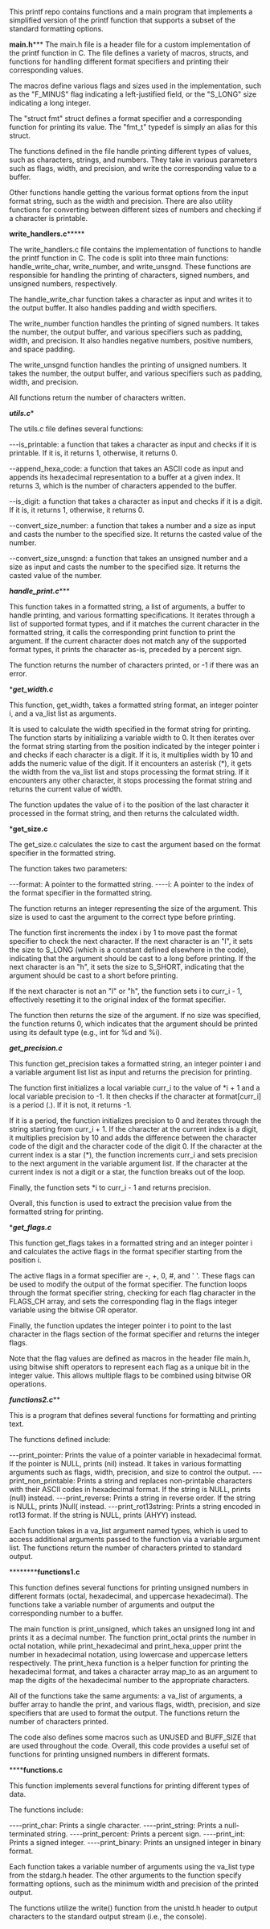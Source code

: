 This printf repo contains functions and a main program that implements a simplified version of the printf function that supports a subset of the standard formatting options.

**********main.h*************
The main.h file is a header file for a custom implementation of the printf function in C. The file defines a variety of macros, structs, and functions for handling different format specifiers and printing their corresponding values.

The macros define various flags and sizes used in the implementation, such as the "F_MINUS" flag indicating a left-justified field, or the "S_LONG" size indicating a long integer.

The "struct fmt" struct defines a format specifier and a corresponding function for printing its value. The "fmt_t" typedef is simply an alias for this struct.

The functions defined in the file handle printing different types of values, such as characters, strings, and numbers. They take in various parameters such as flags, width, and precision, and write the corresponding value to a buffer.

Other functions handle getting the various format options from the input format string, such as the width and precision. There are also utility functions for converting between different sizes of numbers and checking if a character is printable.


**************write_handlers.c*******************

The write_handlers.c file contains the implementation of functions to handle the printf function in C. The code is split into three main functions: handle_write_char, write_number, and write_unsgnd. These functions are responsible for handling the printing of characters, signed numbers, and unsigned numbers, respectively.

The handle_write_char function takes a character as input and writes it to the output buffer. It also handles padding and width specifiers.

The write_number function handles the printing of signed numbers. It takes the number, the output buffer, and various specifiers such as padding, width, and precision. It also handles negative numbers, positive numbers, and space padding.

The write_unsgnd function handles the printing of unsigned numbers. It takes the number, the output buffer, and various specifiers such as padding, width, and precision.

All functions return the number of characters written.


*************utils.c**************

The utils.c file defines several functions:

---is_printable: a function that takes a character as input and checks if it is printable. If it is, it returns 1, otherwise, it returns 0.

--append_hexa_code: a function that takes an ASCII code as input and appends its hexadecimal representation to a buffer at a given index. It returns 3, which is the number of characters appended to the buffer.

--is_digit: a function that takes a character as input and checks if it is a digit. If it is, it returns 1, otherwise, it returns 0.

--convert_size_number: a function that takes a number and a size as input and casts the number to the specified size. It returns the casted value of the number.

--convert_size_unsgnd: a function that takes an unsigned number and a size as input and casts the number to the specified size. It returns the casted value of the number.


***********handle_print.c**************

This function takes in a formatted string, a list of arguments, a buffer to handle printing, and various formatting specifications. It iterates through a list of supported format types, and if it matches the current character in the formatted string, it calls the corresponding print function to print the argument. If the current character does not match any of the supported format types, it prints the character as-is, preceded by a percent sign.

The function returns the number of characters printed, or -1 if there was an error.



************get_width.c***********

This function, get_width, takes a formatted string format, an integer pointer i, and a va_list list as arguments.

It is used to calculate the width specified in the format string for printing. The function starts by initializing a variable width to 0. It then iterates over the format string starting from the position indicated by the integer pointer i and checks if each character is a digit. If it is, it multiplies width by 10 and adds the numeric value of the digit. If it encounters an asterisk (*), it gets the width from the va_list list and stops processing the format string. If it encounters any other character, it stops processing the format string and returns the current value of width.

The function updates the value of i to the position of the last character it processed in the format string, and then returns the calculated width.



*************get_size.c************

The get_size.c  calculates the size to cast the argument based on the format specifier in the formatted string.

The function takes two parameters:

---format: A pointer to the formatted string.
----i: A pointer to the index of the format specifier in the formatted string.

The function returns an integer representing the size of the argument. This size is used to cast the argument to the correct type before printing.

The function first increments the index i by 1 to move past the format specifier to check the next character. If the next character is an "l", it sets the size to S_LONG (which is a constant defined elsewhere in the code), indicating that the argument should be cast to a long before printing. If the next character is an "h", it sets the size to S_SHORT, indicating that the argument should be cast to a short before printing.

If the next character is not an "l" or "h", the function sets i to curr_i - 1, effectively resetting it to the original index of the format specifier.

The function then returns the size of the argument. If no size was specified, the function returns 0, which indicates that the argument should be printed using its default type (e.g., int for %d and %i).



***********get_precision.c***********

This function get_precision takes a formatted string, an integer pointer i and a variable argument list list as input and returns the precision for printing.

The function first initializes a local variable curr_i to the value of *i + 1 and a local variable precision to -1. It then checks if the character at format[curr_i] is a period (.). If it is not, it returns -1.

If it is a period, the function initializes precision to 0 and iterates through the string starting from curr_i + 1. If the character at the current index is a digit, it multiplies precision by 10 and adds the difference between the character code of the digit and the character code of the digit 0. If the character at the current index is a star (*), the function increments curr_i and sets precision to the next argument in the variable argument list. If the character at the current index is not a digit or a star, the function breaks out of the loop.

Finally, the function sets *i to curr_i - 1 and returns precision.

Overall, this function is used to extract the precision value from the formatted string for printing.



********get_flags.c*******



This function get_flags takes in a formatted string and an integer pointer i and calculates the active flags in the format specifier starting from the position i.

The active flags in a format specifier are -, +, 0, #, and ' '. These flags can be used to modify the output of the format specifier. The function loops through the format specifier string, checking for each flag character in the FLAGS_CH array, and sets the corresponding flag in the flags integer variable using the bitwise OR operator.

Finally, the function updates the integer pointer i to point to the last character in the flags section of the format specifier and returns the integer flags.

Note that the flag values are defined as macros in the header file main.h, using bitwise shift operators to represent each flag as a unique bit in the integer value. This allows multiple flags to be combined using bitwise OR operations.





***********functions2.c*************


This is a program that defines several functions for formatting and printing text. 

The functions defined include:

---print_pointer: Prints the value of a pointer variable in hexadecimal format. If the pointer is NULL, prints (nil) instead. It takes in various formatting arguments such as flags, width, precision, and size to control the output.
---print_non_printable: Prints a string and replaces non-printable characters with their ASCII codes in hexadecimal format. If the string is NULL, prints (null) instead.
---print_reverse: Prints a string in reverse order. If the string is NULL, prints )Null( instead.
---print_rot13string: Prints a string encoded in rot13 format. If the string is NULL, prints (AHYY) instead.

Each function takes in a va_list argument named types, which is used to access additional arguments passed to the function via a variable argument list. The functions return the number of characters printed to standard output.




********************functions1.c************

This function defines several functions for printing unsigned numbers in different formats (octal, hexadecimal, and uppercase hexadecimal). The functions take a variable number of arguments and output the corresponding number to a buffer.

The main function is print_unsigned, which takes an unsigned long int and prints it as a decimal number. The function print_octal prints the number in octal notation, while print_hexadecimal and print_hexa_upper print the number in hexadecimal notation, using lowercase and uppercase letters respectively. The print_hexa function is a helper function for printing the hexadecimal format, and takes a character array map_to as an argument to map the digits of the hexadecimal number to the appropriate characters.

All of the functions take the same arguments: a va_list of arguments, a buffer array to handle the print, and various flags, width, precision, and size specifiers that are used to format the output. The functions return the number of characters printed.

The code also defines some macros such as UNUSED and BUFF_SIZE that are used throughout the code. Overall, this code provides a useful set of functions for printing unsigned numbers in different formats.




******************functions.c**************



This function implements several functions for printing different types of data.

The functions include:

----print_char: Prints a single character.
----print_string: Prints a null-terminated string.
----print_percent: Prints a percent sign.
----print_int: Prints a signed integer.
----print_binary: Prints an unsigned integer in binary format.

Each function takes a variable number of arguments using the va_list type from the stdarg.h header. The other arguments to the function specify formatting options, such as the minimum width and precision of the printed output.

The functions utilize the write() function from the unistd.h header to output characters to the standard output stream (i.e., the console).



